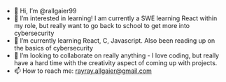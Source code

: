 - 👋 Hi, I’m @rallgaier99
- 👀 I’m interested in learning! I am currently a SWE learning React within my role, but really want to go back to school to get more into cybersecurity
- 🌱 I’m currently learning React, C, Javascript. Also been reading up on the basics of cybersecurity
- 💞️ I’m looking to collaborate on really anything - I love coding, but really have a hard time with the creativity aspect of coming up with projects.
- 📫 How to reach me: rayray.allgaier@gmail.com

<!---
rallgaier99/rallgaier99 is a ✨ special ✨ repository because its `README.md` (this file) appears on your GitHub profile.
You can click the Preview link to take a look at your changes.
--->
